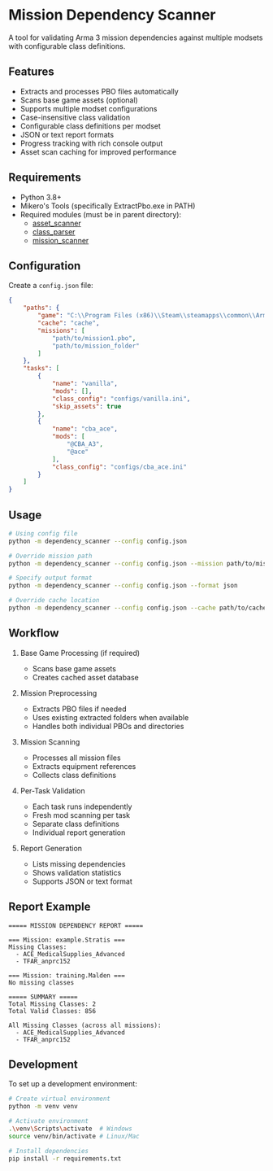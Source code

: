 # Mission Dependency Scanner

A tool for validating Arma 3 mission dependencies against multiple modsets with configurable class definitions.

## Features
- Extracts and processes PBO files automatically
- Scans base game assets (optional)
- Supports multiple modset configurations
- Case-insensitive class validation
- Configurable class definitions per modset
- JSON or text report formats
- Progress tracking with rich console output
- Asset scan caching for improved performance

## Requirements
- Python 3.8+
- Mikero's Tools (specifically ExtractPbo.exe in PATH)
- Required modules (must be in parent directory):
  - [asset_scanner](https://github.com/tyen-customs-a3/asset_scanner)
  - [class_parser](https://github.com/tyen-customs-a3/class_scanner)
  - [mission_scanner](https://github.com/tyen-customs-a3/mission_scanner)

## Configuration

Create a `config.json` file:

```json
{
    "paths": {
        "game": "C:\\Program Files (x86)\\Steam\\steamapps\\common\\Arma 3",
        "cache": "cache",
        "missions": [
            "path/to/mission1.pbo",
            "path/to/mission_folder"
        ]
    },
    "tasks": [
        {
            "name": "vanilla",
            "mods": [],
            "class_config": "configs/vanilla.ini",
            "skip_assets": true
        },
        {
            "name": "cba_ace",
            "mods": [
                "@CBA_A3",
                "@ace"
            ],
            "class_config": "configs/cba_ace.ini"
        }
    ]
}
```

## Usage

```bash
# Using config file
python -m dependency_scanner --config config.json

# Override mission path
python -m dependency_scanner --config config.json --mission path/to/mission.pbo

# Specify output format
python -m dependency_scanner --config config.json --format json

# Override cache location
python -m dependency_scanner --config config.json --cache path/to/cache
```

## Workflow

1. Base Game Processing (if required)
   - Scans base game assets
   - Creates cached asset database

2. Mission Preprocessing
   - Extracts PBO files if needed
   - Uses existing extracted folders when available
   - Handles both individual PBOs and directories

3. Mission Scanning
   - Processes all mission files
   - Extracts equipment references
   - Collects class definitions

4. Per-Task Validation
   - Each task runs independently
   - Fresh mod scanning per task
   - Separate class definitions
   - Individual report generation

5. Report Generation
   - Lists missing dependencies
   - Shows validation statistics
   - Supports JSON or text format

## Report Example

```text
===== MISSION DEPENDENCY REPORT =====

=== Mission: example.Stratis ===
Missing Classes:
  - ACE_MedicalSupplies_Advanced
  - TFAR_anprc152

=== Mission: training.Malden ===
No missing classes

===== SUMMARY =====
Total Missing Classes: 2
Total Valid Classes: 856

All Missing Classes (across all missions):
  - ACE_MedicalSupplies_Advanced
  - TFAR_anprc152
```

## Development

To set up a development environment:

```bash
# Create virtual environment
python -m venv venv

# Activate environment
.\venv\Scripts\activate  # Windows
source venv/bin/activate # Linux/Mac

# Install dependencies
pip install -r requirements.txt
```